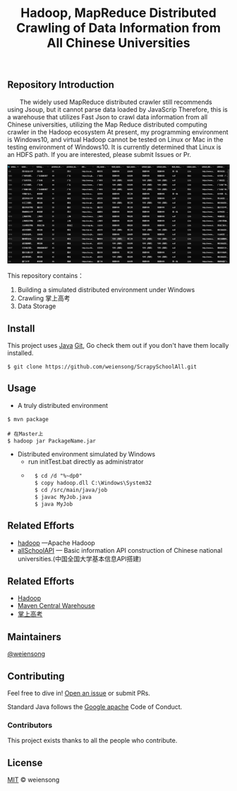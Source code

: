 <h1 align="center">Hadoop, MapReduce Distributed Crawling of Data Information from All Chinese Universities</h1>

<p align="center">
<img src="https://img.shields.io/badge/license_-MIT-green" alt="">  <img src="https://img.shields.io/badge/license_-Apache-blue" alt=""> <img src="https://img.shields.io/badge/Java_-red" alt=""> <img src="https://img.shields.io/badge/Maven_-red" alt=""> <img src="https://img.shields.io/badge/Hadoop_-red" alt=""> <img src="https://img.shields.io/badge/mapreduce_-red" alt=""> 
</p>

## Repository Introduction

&emsp;&emsp;The widely used MapReduce distributed crawler still recommends using Jsoup, but it cannot parse data loaded by JavaScrip Therefore, this is a warehouse that utilizes Fast Json to crawl data information from all Chinese universities, utilizing the Map Reduce distributed computing crawler in the Hadoop ecosystem At present, my programming environment is Windows10, and virtual Hadoop cannot be tested on Linux or Mac in the testing environment of Windows10. It is currently determined that Linux is an HDFS path. If you are interested, please submit Issues or Pr.

![img.png](img.png)

This repository contains：

1. Building a simulated distributed environment under Windows
2. Crawling 掌上高考
3. Data Storage

## Install

This project uses [Java](https://www.java.com/) [Git](https://git-scm.com/), Go check them out if you don't have them locally installed.

```shell
$ git clone https://github.com/weiensong/ScrapySchoolAll.git
```



## Usage
- A truly distributed environment
```shell
$ mvn package

# 在Master上
$ hadoop jar PackageName.jar
```
- Distributed environment simulated by Windows
	- run initTest.bat directly as administrator 
	- ```shell
		$ cd /d "%~dp0"
		$ copy hadoop.dll C:\Windows\System32
		$ cd /src/main/java/job
		$ javac MyJob.java
		$ java MyJob
		```
		
		

## Related Efforts

- [hadoop](https://github.com/apache/hadoop) —Apache Hadoop
- [allSchoolAPI](https://github.com/weiensong/allSchoolAPI) — Basic information API construction of Chinese national universities.(中国全国大学基本信息API搭建)



## Related Efforts

- [Hadoop](https://hadoop.apache.org/)
- [Maven Central Warehouse](https://mvnrepository.com/)
- [掌上高考](https://www.gaokao.cn/) 





## Maintainers

[@weiensong](https://github.com/weiensong)



## Contributing

Feel free to dive in! [Open an issue](https://github.com/weiensong/ScrapySchoolAll/issues) or submit PRs.

Standard Java follows the [Google apache](https://google.github.io/styleguide/javaguide.html) Code of Conduct.

### Contributors
This project exists thanks to all the people who contribute.



## License

[MIT](LICENSE) © weiensong

